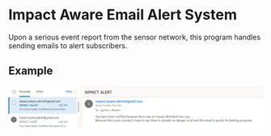 # Impact Aware Email Alert System
Upon a serious event report from the sensor network, this program handles sending emails to alert subscribers.

## Example
![Screenshot of example email in Outlook](https://raw.githubusercontent.com/ImpactAware/alerter/main/unknown%20(1).png)
